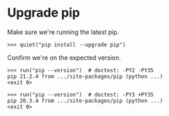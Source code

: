 # Upgrade pip

Make sure we're running the latest pip.

    >>> quiet("pip install --upgrade pip")

Confirm we're on the expected version.

    >>> run("pip --version")  # doctest: -PY2 -PY35
    pip 21.2.4 from .../site-packages/pip (python ...)
    <exit 0>

    >>> run("pip --version")  # doctest: -PY3 +PY35
    pip 20.3.4 from .../site-packages/pip (python ...)
    <exit 0>
